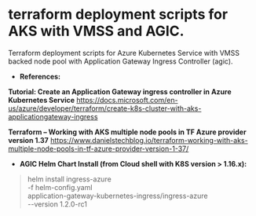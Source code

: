 # terraform deployment scripts for AKS with VMSS and AGIC.

Terraform deployment scripts for Azure Kubernetes Service with VMSS backed node pool with Application Gateway Ingress Controller (agic).

* **References:**

**Tutorial: Create an Application Gateway ingress controller in Azure Kubernetes Service**
https://docs.microsoft.com/en-us/azure/developer/terraform/create-k8s-cluster-with-aks-applicationgateway-ingress

**Terraform – Working with AKS multiple node pools in TF Azure provider version 1.37**
https://www.danielstechblog.io/terraform-working-with-aks-multiple-node-pools-in-tf-azure-provider-version-1-37/

* **AGIC Helm Chart Install (from Cloud shell with K8S version > 1.16.x):**

> helm install ingress-azure \
>   -f helm-config.yaml \
>   application-gateway-kubernetes-ingress/ingress-azure \
>   --version 1.2.0-rc1
